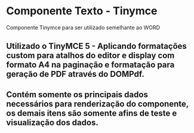 # Componente Texto - Tinymce
 Componente Tinymce para ser utilizado semelhante ao WORD


## Utilizado o TinyMCE 5 - Aplicando formatações custom para atalhos do editor e display com formato A4 na paginação e formatação para geração de PDF através do DOMPdf.

## Contém somente os principais dados necessários para renderização do componente, os demais itens são somente afins de teste e visualização dos dados.